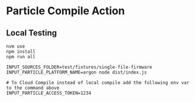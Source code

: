 # Particle Compile Action

## Local Testing
```
nvm use
npm install
npm run all

INPUT_SOURCES_FOLDER=test/fixtures/single-file-firmware INPUT_PARTICLE_PLATFORM_NAME=argon node dist/index.js

# To Cloud Compile instead of local compile add the following env var to the command above
INPUT_PARTICLE_ACCESS_TOKEN=1234
```
